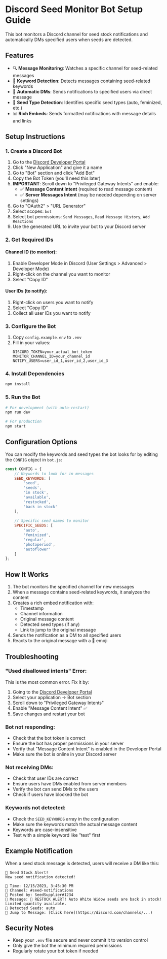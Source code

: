 # Discord Seed Monitor Bot Setup Guide

This bot monitors a Discord channel for seed stock notifications and automatically DMs specified users when seeds are detected.

## Features

- 🔍 **Message Monitoring**: Watches a specific channel for seed-related messages
- 🌱 **Keyword Detection**: Detects messages containing seed-related keywords
- 📨 **Automatic DMs**: Sends notifications to specified users via direct message
- 🎯 **Seed Type Detection**: Identifies specific seed types (auto, feminized, etc.)
- 📊 **Rich Embeds**: Sends formatted notifications with message details and links

## Setup Instructions

### 1. Create a Discord Bot

1. Go to the [Discord Developer Portal](https://discord.com/developers/applications)
2. Click "New Application" and give it a name
3. Go to "Bot" section and click "Add Bot"
4. Copy the Bot Token (you'll need this later)
5. **IMPORTANT**: Scroll down to "Privileged Gateway Intents" and enable:
   - ✅ **Message Content Intent** (required to read message content)
   - ✅ **Server Messages Intent** (may be needed depending on server settings)
6. Go to "OAuth2" > "URL Generator"
7. Select scopes: `bot`
8. Select bot permissions: `Send Messages`, `Read Message History`, `Add Reactions`
9. Use the generated URL to invite your bot to your Discord server

### 2. Get Required IDs

#### Channel ID (to monitor):
1. Enable Developer Mode in Discord (User Settings > Advanced > Developer Mode)
2. Right-click on the channel you want to monitor
3. Select "Copy ID"

#### User IDs (to notify):
1. Right-click on users you want to notify
2. Select "Copy ID"
3. Collect all user IDs you want to notify

### 3. Configure the Bot

1. Copy `config.example.env` to `.env`
2. Fill in your values:
   ```
   DISCORD_TOKEN=your_actual_bot_token
   MONITOR_CHANNEL_ID=your_channel_id
   NOTIFY_USERS=user_id_1,user_id_2,user_id_3
   ```

### 4. Install Dependencies

```bash
npm install
```

### 5. Run the Bot

```bash
# For development (with auto-restart)
npm run dev

# For production
npm start
```

## Configuration Options

You can modify the keywords and seed types the bot looks for by editing the `CONFIG` object in `bot.js`:

```javascript
const CONFIG = {
    // Keywords to look for in messages
    SEED_KEYWORDS: [
        'seed',
        'seeds',
        'in stock',
        'available',
        'restocked',
        'back in stock'
    ],
    
    // Specific seed names to monitor
    SPECIFIC_SEEDS: [
        'auto',
        'feminized',
        'regular',
        'photoperiod',
        'autoflower'
    ]
};
```

## How It Works

1. The bot monitors the specified channel for new messages
2. When a message contains seed-related keywords, it analyzes the content
3. Creates a rich embed notification with:
   - Timestamp
   - Channel information
   - Original message content
   - Detected seed types (if any)
   - Link to jump to the original message
4. Sends the notification as a DM to all specified users
5. Reacts to the original message with a 🌱 emoji

## Troubleshooting

### "Used disallowed intents" Error:
This is the most common error. Fix it by:
1. Going to the [Discord Developer Portal](https://discord.com/developers/applications)
2. Select your application → Bot section
3. Scroll down to "Privileged Gateway Intents"
4. Enable "Message Content Intent" ✅
5. Save changes and restart your bot

### Bot not responding:
- Check that the bot token is correct
- Ensure the bot has proper permissions in your server
- Verify that "Message Content Intent" is enabled in the Developer Portal
- Make sure the bot is online in your Discord server

### Not receiving DMs:
- Check that user IDs are correct
- Ensure users have DMs enabled from server members
- Verify the bot can send DMs to the users
- Check if users have blocked the bot

### Keywords not detected:
- Check the `SEED_KEYWORDS` array in the configuration
- Make sure the keywords match the actual message content
- Keywords are case-insensitive
- Test with a simple keyword like "test" first

## Example Notification

When a seed stock message is detected, users will receive a DM like this:

```
🌱 Seed Stock Alert!
New seed notification detected!

📅 Time: 12/15/2023, 3:45:30 PM
📍 Channel: #seed-notifications
👤 Posted by: SeedSupplier#1234
💬 Message: 🌱 RESTOCK ALERT! Auto White Widow seeds are back in stock! Limited quantity available.
🎯 Detected Seeds: auto
🔗 Jump to Message: [Click here](https://discord.com/channels/...)
```

## Security Notes

- Keep your `.env` file secure and never commit it to version control
- Only give the bot the minimum required permissions
- Regularly rotate your bot token if needed 